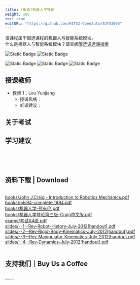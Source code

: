 ```yaml
---
title: (限选)机器人学导论
weight: 106
toc: true
editURL: "https://github.com/HITSZ-OpenAuto/AUTO3005"
---
```

该课程属于限选课程的机器人与智能系统模块。
<br>
什么是机器人与智能系统模块？请查阅[限选课选课指南](https://hoa.moe/blog/selecting-distributive-lessons/)


![Static Badge](https://img.shields.io/badge/%E8%80%83%E6%9F%A5%E8%AF%BE-green)
![Static Badge](https://img.shields.io/badge/%E5%AD%A6%E5%88%86-2-moccasin)

![Static Badge](https://img.shields.io/badge/%E6%88%90%E7%BB%A9%E6%9E%84%E6%88%90-gold)
![Static Badge](https://img.shields.io/badge/%E4%BD%9C%E4%B8%9A-40%25-wheat)
![Static Badge](https://img.shields.io/badge/%E6%9C%9F%E6%9C%AB%E8%80%83%E8%AF%95-60%25-wheat)


## 授课教师

- 教师 1：Lou Yunjiang
  - 授课风格：
  - 听课建议：

## 关于考试

## 学习建议
<br>
<br>
<br>
<h2>资料下载 | Download</h2>
<br>
<a href="https://gh.hoa.moe/github.com/HITSZ-OpenAuto/AUTO3005/raw/main/books/John%20J.Craig%20-%20Introduction%20to%20Robotics%20Mechanics.pdf">books/John J.Craig - Introduction to Robotics Mechanics.pdf</a>
<br>
<a href="https://gh.hoa.moe/github.com/HITSZ-OpenAuto/AUTO3005/raw/main/books/mls94-complete%201994.pdf">books/mls94-complete 1994.pdf</a>
<br>
<a href="https://gh.hoa.moe/github.com/HITSZ-OpenAuto/AUTO3005/raw/main/books/%E6%9C%BA%E5%99%A8%E4%BA%BA%E5%AD%A6-%E7%86%8A%E6%9C%89%E4%BC%A6.pdf">books/机器人学-熊有伦.pdf</a>
<br>
<a href="https://gh.hoa.moe/github.com/HITSZ-OpenAuto/AUTO3005/raw/main/books/%E6%9C%BA%E5%99%A8%E4%BA%BA%E5%AD%A6%E5%AF%BC%E8%AE%BA%E7%AC%AC%E4%B8%89%E7%89%88-Craig%E4%B8%AD%E6%96%87%E7%89%88.pdf">books/机器人学导论第三版-Craig中文版.pdf</a>
<br>
<a href="https://gh.hoa.moe/github.com/HITSZ-OpenAuto/AUTO3005/raw/main/exams/%E8%80%83%E8%AF%95A4%E7%BA%B8.pdf">exams/考试A4纸.pdf</a>
<br>
<a href="https://gh.hoa.moe/github.com/HITSZ-OpenAuto/AUTO3005/raw/main/sildes/--1--Rev-Robot-History-July-2012%5Bhandout%5D.pdf">sildes/--1--Rev-Robot-History-July-2012[handout].pdf</a>
<br>
<a href="https://gh.hoa.moe/github.com/HITSZ-OpenAuto/AUTO3005/raw/main/sildes/--2--Rev-Rigid-Body-Kinematics-July-2012%5Bhandout%5D.pdf">sildes/--2--Rev-Rigid-Body-Kinematics-July-2012[handout].pdf</a>
<br>
<a href="https://gh.hoa.moe/github.com/HITSZ-OpenAuto/AUTO3005/raw/main/sildes/--3--Rev-Manipulator-Kinematics-July-2012%5Bhandout.pdf">sildes/--3--Rev-Manipulator-Kinematics-July-2012[handout.pdf</a>
<br>
<a href="https://gh.hoa.moe/github.com/HITSZ-OpenAuto/AUTO3005/raw/main/sildes/--4--Rev-Dynamics-July-2012%5Bhandout%5D.pdf">sildes/--4--Rev-Dynamics-July-2012[handout].pdf</a>
<br>
<br>
<h2>支持我们｜Buy Us a Coffee</h2>
<br>
<img src="https://mitcher-1316637614.cos.ap-nanjing.myqcloud.com/hoa/20231112170457.png?imageSlim" alt="Reward_Code" style="zoom:25%; display: block; margin: 0 auto;" />            